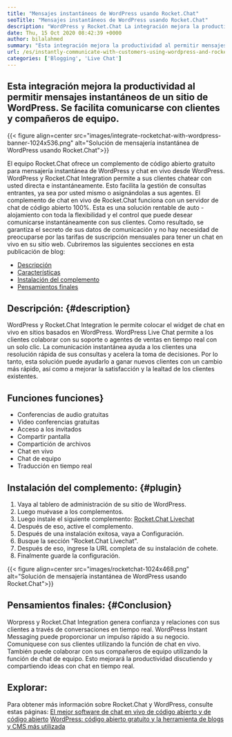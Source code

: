 ```yaml
---
title: "Mensajes instantáneos de WordPress usando Rocket.Chat" 
seoTitle: "Mensajes instantáneos de WordPress usando Rocket.Chat" 
description: "WordPress y Rocket.Chat La integración mejora la productividad al permitir una solución de mensajería instantánea. Le ayuda a comunicarse de manera afectiva y oportuna." 
date: Thu, 15 Oct 2020 08:42:39 +0000
author: bilalahmed
summary: "Esta integración mejora la productividad al permitir mensajes instantáneos de un sitio de WordPress. Se facilita comunicarse con clientes y compañeros de equipo." 
url: /es/instantly-communicate-with-customers-using-wordpress-and-rocket-chat/
categories: ['Blogging', 'Live Chat']
---
```


## Esta integración mejora la productividad al permitir mensajes instantáneos de un sitio de WordPress. Se facilita comunicarse con clientes y compañeros de equipo.

{{< figure align=center src="images/integrate-rocketchat-with-wordpress-banner-1024x536.png" alt="Solución de mensajería instantánea de WordPress usando Rocket.Chat">}}

El equipo Rocket.Chat ofrece un complemento de código abierto gratuito para mensajería instantánea de WordPress y chat en vivo desde WordPress. WordPress y Rocket.Chat Integration permite a sus clientes chatear con usted directa e instantáneamente. Esto facilita la gestión de consultas entrantes, ya sea por usted mismo o asignándolas a sus agentes.
El complemento de chat en vivo de Rocket.Chat funciona con un servidor de chat de código abierto 100%. Esta es una solución rentable de auto -alojamiento con toda la flexibilidad y el control que puede desear comunicarse instantáneamente con sus clientes. Como resultado, se garantiza el secreto de sus datos de comunicación y no hay necesidad de preocuparse por las tarifas de suscripción mensuales para tener un chat en vivo en su sitio web.
Cubriremos las siguientes secciones en esta publicación de blog:
  * [Descripción][1]
  * [Características][2]
  * [Instalación del complemento][3]
  * [Pensamientos finales][4]

## Descripción: {#description}
WordPress y Rocket.Chat Integration le permite colocar el widget de chat en vivo en sitios basados ​​en WordPress. WordPress Live Chat permite a los clientes colaborar con su soporte o agentes de ventas en tiempo real con un solo clic. La comunicación instantánea ayuda a los clientes una resolución rápida de sus consultas y acelera la toma de decisiones. Por lo tanto, esta solución puede ayudarlo a ganar nuevos clientes con un cambio más rápido, así como a mejorar la satisfacción y la lealtad de los clientes existentes.

## Funciones funciones}
  * Conferencias de audio gratuitas
  * Video conferencias gratuitas
  * Acceso a los invitados
  * Compartir pantalla
  * Compartición de archivos
  * Chat en vivo
  * Chat de equipo
  * Traducción en tiempo real

## Instalación del complemento: {#plugin}
  1. Vaya al tablero de administración de su sitio de WordPress.
  2. Luego muévase a los complementos.
  3. Luego instale el siguiente complemento: [Rocket.Chat Livechat][5]
  4. Después de eso, active el complemento.
  5. Después de una instalación exitosa, vaya a Configuración.
  6. Busque la sección "Rocket.Chat Livechat".
  7. Después de eso, ingrese la URL completa de su instalación de cohete.
  8. Finalmente guarde la configuración.

{{< figure align=center src="images/rocketchat-1024x468.png" alt="Solución de mensajería instantánea de WordPress usando Rocket.Chat">}}


## Pensamientos finales: {#Conclusion}
Worpress y Rocket.Chat Integration genera confianza y relaciones con sus clientes a través de conversaciones en tiempo real. WordPress Instant Messaging puede proporcionar un impulso rápido a su negocio. Comuníquese con sus clientes utilizando la función de chat en vivo. También puede colaborar con sus compañeros de equipo utilizando la función de chat de equipo. Esto mejorará la productividad discutiendo y compartiendo ideas con chat en tiempo real.

## Explorar:
Para obtener más información sobre Rocket.Chat y WordPress, consulte estas páginas:
[El mejor software de chat en vivo de código abierto y de código abierto][6]
[WordPress: código abierto gratuito y la herramienta de blogs y CMS más utilizada][7]

  
[1]: #description
[2]: #features
[3]: #plugin
[4]: #conclusion
[5]: https://wordpress.org/plugins/rocketchat-livechat/
[6]: https://products.containerize.com/live-chat
[7]: https://href.li/?https://products.containerize.com/blogging/wordpress
